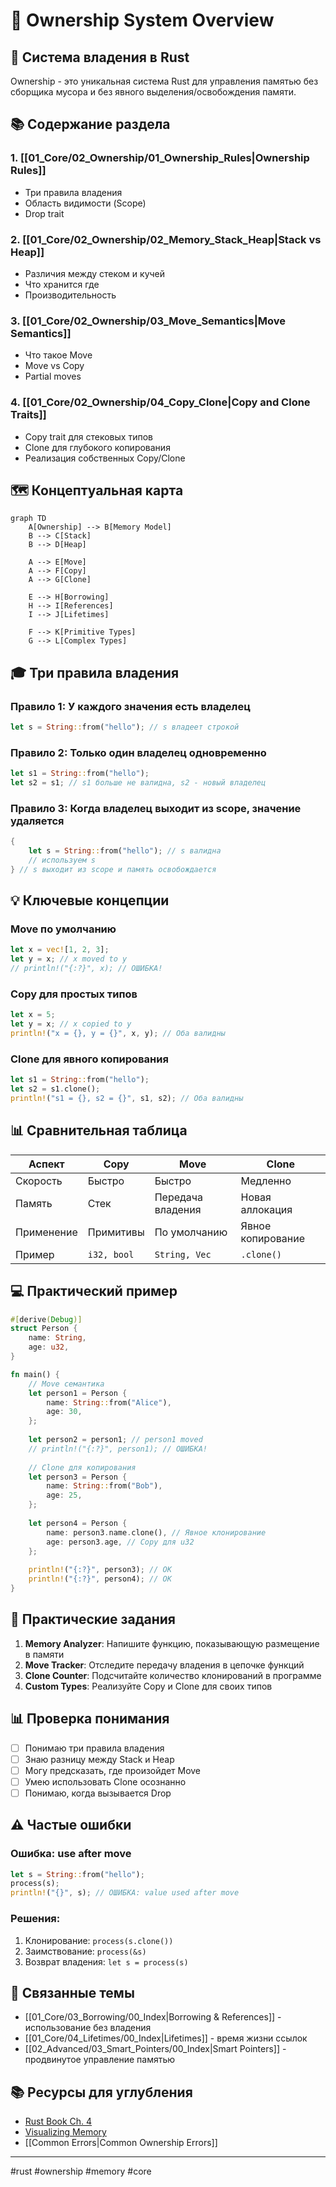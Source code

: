 # 🔑 Ownership System Overview

## 🎯 Система владения в Rust

Ownership - это уникальная система Rust для управления памятью без сборщика мусора и без явного выделения/освобождения памяти.

## 📚 Содержание раздела

### 1. [[01_Core/02_Ownership/01_Ownership_Rules|Ownership Rules]]
- Три правила владения
- Область видимости (Scope)
- Drop trait

### 2. [[01_Core/02_Ownership/02_Memory_Stack_Heap|Stack vs Heap]]
- Различия между стеком и кучей
- Что хранится где
- Производительность

### 3. [[01_Core/02_Ownership/03_Move_Semantics|Move Semantics]]
- Что такое Move
- Move vs Copy
- Partial moves

### 4. [[01_Core/02_Ownership/04_Copy_Clone|Copy and Clone Traits]]
- Copy trait для стековых типов
- Clone для глубокого копирования
- Реализация собственных Copy/Clone

## 🗺️ Концептуальная карта

```mermaid
graph TD
    A[Ownership] --> B[Memory Model]
    B --> C[Stack]
    B --> D[Heap]
    
    A --> E[Move]
    A --> F[Copy]
    A --> G[Clone]
    
    E --> H[Borrowing]
    H --> I[References]
    I --> J[Lifetimes]
    
    F --> K[Primitive Types]
    G --> L[Complex Types]
```

## 🎓 Три правила владения

### Правило 1: У каждого значения есть владелец
```rust
let s = String::from("hello"); // s владеет строкой
```

### Правило 2: Только один владелец одновременно
```rust
let s1 = String::from("hello");
let s2 = s1; // s1 больше не валидна, s2 - новый владелец
```

### Правило 3: Когда владелец выходит из scope, значение удаляется
```rust
{
    let s = String::from("hello"); // s валидна
    // используем s
} // s выходит из scope и память освобождается
```

## 💡 Ключевые концепции

### Move по умолчанию
```rust
let x = vec![1, 2, 3];
let y = x; // x moved to y
// println!("{:?}", x); // ОШИБКА!
```

### Copy для простых типов
```rust
let x = 5;
let y = x; // x copied to y
println!("x = {}, y = {}", x, y); // Оба валидны
```

### Clone для явного копирования
```rust
let s1 = String::from("hello");
let s2 = s1.clone();
println!("s1 = {}, s2 = {}", s1, s2); // Оба валидны
```

## 📊 Сравнительная таблица

| Аспект | Copy | Move | Clone |
|--------|------|------|-------|
| Скорость | Быстро | Быстро | Медленно |
| Память | Стек | Передача владения | Новая аллокация |
| Применение | Примитивы | По умолчанию | Явное копирование |
| Пример | `i32, bool` | `String, Vec` | `.clone()` |

## 💻 Практический пример

```rust
#[derive(Debug)]
struct Person {
    name: String,
    age: u32,
}

fn main() {
    // Move семантика
    let person1 = Person {
        name: String::from("Alice"),
        age: 30,
    };
    
    let person2 = person1; // person1 moved
    // println!("{:?}", person1); // ОШИБКА!
    
    // Clone для копирования
    let person3 = Person {
        name: String::from("Bob"),
        age: 25,
    };
    
    let person4 = Person {
        name: person3.name.clone(), // Явное клонирование
        age: person3.age, // Copy для u32
    };
    
    println!("{:?}", person3); // OK
    println!("{:?}", person4); // OK
}
```

## 🎯 Практические задания

1. **Memory Analyzer**: Напишите функцию, показывающую размещение в памяти
2. **Move Tracker**: Отследите передачу владения в цепочке функций
3. **Clone Counter**: Подсчитайте количество клонирований в программе
4. **Custom Types**: Реализуйте Copy и Clone для своих типов

## 📊 Проверка понимания

- [ ] Понимаю три правила владения
- [ ] Знаю разницу между Stack и Heap
- [ ] Могу предсказать, где произойдет Move
- [ ] Умею использовать Clone осознанно
- [ ] Понимаю, когда вызывается Drop

## ⚠️ Частые ошибки

### Ошибка: use after move
```rust
let s = String::from("hello");
process(s);
println!("{}", s); // ОШИБКА: value used after move
```

### Решения:
1. Клонирование: `process(s.clone())`
2. Заимствование: `process(&s)`
3. Возврат владения: `let s = process(s)`

## 🔗 Связанные темы

- [[01_Core/03_Borrowing/00_Index|Borrowing & References]] - использование без владения
- [[01_Core/04_Lifetimes/00_Index|Lifetimes]] - время жизни ссылок
- [[02_Advanced/03_Smart_Pointers/00_Index|Smart Pointers]] - продвинутое управление памятью

## 📚 Ресурсы для углубления

- [Rust Book Ch. 4](https://doc.rust-lang.org/book/ch04-00-understanding-ownership.html)
- [Visualizing Memory](https://github.com/usagi/rust-memory-container-cs)
- [[Common Errors|Common Ownership Errors]]

---
#rust #ownership #memory #core
